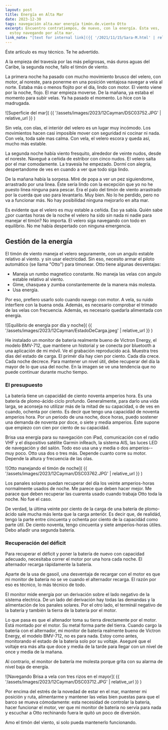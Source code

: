 ```yaml
---
layout: post
title: Energía en Alta Mar
date: 2023-12-30
tags: navegación alta.mar energía timón.de.viento Otto
excerpt: Encuentro contratiempos, de nuevo, con la energía. Ésta ves,
  estoy navegando por alta mar.
link_note: "[text for internal link]({{ '/2021/11/15/Sara-M.html' | relative_url }})"
---
```


Éste artículo es muy técnico. Te he advertido.

A la empieza del travesía por las más peligrosas, más duros aguas
del Caribe, la segunda noche, fallo el timón de viento.

La primera noche ha pasado con mucho movimiento brusco del velero, con motor,
al noreste, para ponerme en una posición ventajosa navegar a vela al norte.
Estaba más o menos flojito por el día, lindo con motor.  El viento viene por la
noche, flojo. El mar empieza moverse.  De la mañana, ya estaba el momento para
subir velas. Ya ha pasado el momento.  Lo hice con la madrugada.

![Superficie del mar](
  {{ '/assets/images/2023/12Cayman/DSC03752.JPG' | relative_url }}
)

Sin vela, con olas, el interiór del velero es un lugar muy incómodo.  Los
movimientos hacen casi imposible mover con seguridad ni cocinar ni nada.  Con
vela, toda sale mas calma.  Con vela, el velero escora y queda así, mucho más
estable.

La segunda noche había viento fresquito, alrededor de veinte nudos, desde
el noreste. Navegué a ceñida de estribor con cinco nudos. El velero salta
por el mar comodamente. La travesía he empezado. Dormí con alegría,
despertandome de ves en cuando a ver que todo siga lindo.

De la mañana había la sorpesa. Miré de popa a ver un pez siguiendome,
arrastrado por una linea. Éste sería lindo con la excepción que yo no he puesto
linea ninguna para pescar. Era el palo del timón de viento arrastrado por
la cuerda que uso para levantarlo. Muy bien. No lo he perdido, pero no va
a funcionar más. No hay posibilidad ninguna mejorarlo en alta mar.

Es evidente que el velero es muy estable a ceñida. Eso ya sabía.  Quién sabe
¿por cuantas horas de la noche el velero ha sido sin nada ni nadie para manejar
el timón? No importa.  El velero siga navegando con todo en equilibrio. No me
había despertado con ninguna emergencia.

## Gestión de la energía

El timón de viento maneja el velero seguramente, con un angulo estable
relativo al viento. y sin usar electricdad. Sin eso, necesito armar el
piloto automático (se llama "Otto") para timonear. Otto tiene algunas
desventajas:

- Maneja un rumbo magnetico constante. No maneja las velas con angulo
  estable relativo al viento.
- Gime, chasquea y zumba constantemente de la manera más molesta.
- Usa energía.

Por eso, prefiero usarlo solo cuando navego con motor. A vela, su ruido
interfiere con la buena onda. Además, es necesario comprobar el trimado
de las velas con frecuencia. Además, es necesario quedarla alimentada
con energía.

![Equilibrio de energía por día y noche](
  {{ '/assets/images/2023/12Cayman/EstadoDeCarga.jpeg' | relative_url }}
)

He instalado un monitor de batería realmente bueno de Victron Energy, el modelo
BMV-712, que mantiene un historial y se conecta por bluetooth a una aplicación
de mi móvil. Ve el grabación reproducido acá. Muestra tres días del estado
de carga. El primér día hay cien por ciento. Cada día crece. Cada noche
decrece. Para mantener un nivel útil, debe recuperar del día la mayor de lo
que usa del noche. En la imagen se ve una tendencia que no puede continuar
durante mucho tiempo.

### El presupuesto

La batería tiene un capacidád de ciento noventa amperios hora. Es una
batería de plomo-ácido ciclo profundo. Generalmente, para darlo una vida larga,
se aconseja no utilizar más de la mitad de su capacidad, o de ves en cuando,
ochenta por ciento. Es decir que tengo una capacidád de noventa amperios hora.
Por un periodo de una noche, doce horas, puedo sostener una demanda de noventa
por doce, o siete y media amperios. Éste supone que empiezo con cien por ciento
de su capacidád.

Brisa usa energía para su navegación con iPad, comunicación con el radio
VHF y el dispositivo satélite Garmin inReach, la sístema AIS, las luces LED de
navegación y del salón. Todo eso usa una y media o dos amperios-- muy poco.
Otto usa dos o tres más. Depende cuanto corre su motor. Depende la altura y
frecuencia de las olas.

![Otto manejando el timón de noche](
  {{ '/assets/images/2023/12Cayman/DSC03762.JPG' | relative_url }}
)

Los panales solares puedan recuperar del día los veinte amperios-horas
normalmente usados de noche. Me parece que deben hacer mejor. Me parace
que deben recuperar las cuarenta usado cuando trabaja Otto toda la noche.
No fue el caso.

De verdad, la última veinte por ciento de la carga de una batería de
plomo-ácido sale mucha más lenta que la carga anteriór. Es decir que, de
realidád, tengo la parte entre cincuenta y ochenta por ciento de la
capacidád como parte útil. De ciento noventa, tengo cincuenta y siete
amperios-horas útiles. Debo añadir una segunda batería.

### Recuperación del déficit

Para recuperar el déficit y poner la batería de nuevo con capacidad adecuado,
necesitaba correr el motor por una hora cada noche. El alternador recarga
rápidamente la batería.

Aparte de la usa de gasoil, una desventaja de recargar con el motor es que
mi monitor de batería no se ve cuando el alternador
recarga. El razón por eso es técnico, lo más técnico de todo.

El monitor mide energía por un derivación sobre el lado negativo de la
sístema electrica. De un lado del derivación hay todas las demandas y
la alimentación de los panales solares. Por el otro lado, el terminál
negativo de la batería y también la tierra de la batería por el motor.

Lo que pasa es que el altenador toma su tierra directamente por el motor.  Está
montado por el motor. Su metal forma parte del tierra. Cuando cargo la batería
con el alternador, mi monitor de batería realmente bueno de Victron Energy, el
modelo BMV-712, no es para nada. Estoy como antes, monitorando el estado de la
batería solo por su voltaje. Aseguré que el voltaje era más alta que doce y
media de la tarde para llegar con un nivel de once y media de la mañana.

Al contrario, el monitor de batería me molesta porque grita con su alarma
de nivel baja de energía.

![Navegando Brisa a vela con tres rizos en el mayor](
  {{ '/assets/images/2023/12Cayman/DSC03712.JPG' | relative_url }}
)

Por encima del estrés de la novedad de estar en el mar, mantener mi posición y
ruta, alimentarme y mantener las velas bien puestas para que el barco se mueva
cómodamente: esta necesidad de controlar la batería, hacer funcionar el motor,
ver que mi monitor de batería no servía para nada y escuchar a Otto rechinando
fuera le quitó un poco de diversión.

Amo el timón del viento, si solo pueda mantenerlo funcionando.

